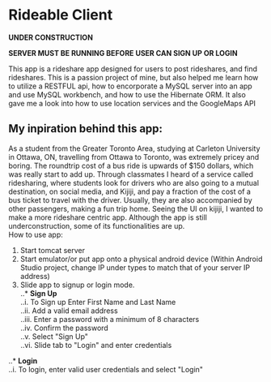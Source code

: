 # Rideable Client

**UNDER CONSTRUCTION** 

**SERVER MUST BE RUNNING BEFORE USER CAN SIGN UP OR LOGIN**

This app is a rideshare app designed for users to post rideshares, and find rideshares. This is a passion project of mine, but also helped me learn how to utilize a RESTFUL api, how to encorporate a MySQL server into an app and use MySQL workbench, and how to use the Hibernate ORM. It also gave me a look into how to use location services and the GoogleMaps API <br />

## My inpiration behind this app:

As a student from the Greater Toronto Area, studying at Carleton University in Ottawa, ON, travelling from Ottawa to Toronto, was extremely pricey and boring. The roundtrip cost of a bus ride is upwards of $150 dollars, which was really start to add up. Through classmates I heard of a service called ridesharing, where students look for drivers who are also going to a mutual destination, on social media, and Kijiji, and pay a fraction of the cost of a bus ticket to travel with the driver. Usually, they are also accompanied by other passengers, making a fun trip home. Seeing the UI on kijiji, I wanted to make a more rideshare centric app. Although the app is still underconstruction, some of its functionalities are up.
<br />
How to use app:<br />
1. Start tomcat server<br />
2. Start emulator/or put app onto a physical android device (Within Android Studio project, change IP under types to match that of your server IP address)<br />
3. Slide app to signup or login mode. <br/>
..* **Sign Up**<br />
..i. To Sign up Enter First Name and Last Name <br />
..ii. Add a valid email address <br />
..iii. Enter a password with a minimum of 8 characters<br />
..iv. Confirm the password<br />
..v. Select "Sign Up"<br />
..vi. Slide tab to "Login" and enter credentials<br />

..* **Login**<br />
..i. To login, enter valid user credentials and select "Login"<br />

